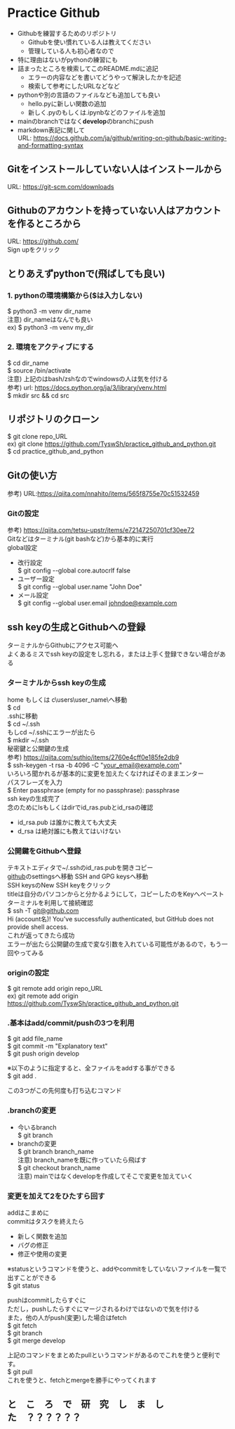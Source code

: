 # Practice Github
* Githubを練習するためのリポジトリ
  * Githubを使い慣れている人は教えてください
  * 管理している人も初心者なので
* 特に理由はないがpythonの練習にも
* 詰まったところを検索してこのREADME.mdに追記
  * エラーの内容などを書いてどうやって解決したかを記述
  * 検索して参考にしたURLなどなど
* pythonや別の言語のファイルなども追加しても良い
  * hello.pyに新しい関数の追加
  * 新しく.pyのもしくは.ipynbなどのファイルを追加
* mainのbranchではなく**develop**のbranchにpush
* markdown表記に関して  
  URL: https://docs.github.com/ja/github/writing-on-github/basic-writing-and-formatting-syntax
## Gitをインストールしていない人はインストールから
URL: https://git-scm.com/downloads

## Githubのアカウントを持っていない人はアカウントを作るところから
URL: https://github.com/  
Sign upをクリック

## とりあえずpythonで(飛ばしても良い)
### 1. pythonの環境構築から($は入力しない)  
$  python3 -m venv dir_name  
注意) dir_nameはなんでも良い  
ex) $ python3 -m venv my_dir  
### 2. 環境をアクティブにする  
$  cd dir_name  
$  source /bin/activate  
注意) 上記のはbash/zshなのでwindowsの人は気を付ける  
参考) url: https://docs.python.org/ja/3/library/venv.html  
$ mkdir src && cd src

## リポジトリのクローン
$ git clone repo_URL   
ex) git clone https://github.com/TyswSh/practice_github_and_python.git  
$ cd practice_github_and_python

## Gitの使い方
参考) URL:https://qiita.com/nnahito/items/565f8755e70c51532459
### Gitの設定
参考) https://qiita.com/tetsu-upstr/items/e72147250701cf30ee72  
Gitなどはターミナル(git bashなど)から基本的に実行  
global設定  
* 改行設定  
$ git config --global core.autocrlf false  
* ユーザー設定  
$ git config --global user.name "John Doe"
* メール設定  
$ git config --global user.email johndoe@example.com

## ssh keyの生成とGithubへの登録
ターミナルからGithubにアクセス可能へ  
よくあるミスでssh keyの設定をし忘れる，または上手く登録できない場合がある  
### ターミナルからssh keyの生成  
home もしくは c\users\user_name\へ移動  
$ cd  
.sshに移動  
$ cd ~/.ssh  
もしcd ~/.sshにエラーが出たら  
$ mkdir ~/.ssh  
秘密鍵と公開鍵の生成  
参考) https://qiita.com/suthio/items/2760e4cff0e185fe2db9  
$ ssh-keygen -t rsa -b 4096 -C "your_email@example.com"  
いろいろ聞かれるが基本的に変更を加えたくなければそのままエンター  
パスフレーズを入力  
$ Enter passphrase (empty for no passphrase): passphrase  
ssh keyの生成完了  
念のためにlsもしくはdirでid_ras.pubとid_rsaの確認
* id_rsa.pub は誰かに教えても大丈夫  
* d_rsa は絶対誰にも教えてはいけない  

### 公開鍵をGithubへ登録
テキストエディタで~/.sshのid_ras.pubを開きコピー  
[github](https://github.com/)のsettingsへ移動
SSH and GPG keysへ移動  
SSH keysのNew SSH keyをクリック  
titleは自分のパソコンからと分かるようにして，コピーしたのをKeyへペースト
ターミナルを利用して接続確認  
$ ssh -T git@github.com  
Hi (account名)! You've successfully authenticated, but GitHub does not provide shell access.  
これが返ってきたら成功  
エラーが出たら公開鍵の生成で変な引数を入れている可能性があるので，もう一回やってみる
### originの設定
$ git remote add origin repo_URL  
ex) git  remote add origin https://github.com/TyswSh/practice_github_and_python.git
### .基本は**add/commit/push**の3つを利用
$ git add file_name  
$ git commit -m "Explanatory text"  
$ git push origin develop  

※以下のように指定すると、全ファイルをaddする事ができる  
$ git add .

この3つがこの先何度も打ち込むコマンド
### .branchの変更
* 今いるbranch  
$ git branch
* branchの変更  
$ git branch branch_name  
  注意) branch_nameを既に作っていたら飛ばす  
$ git checkout branch_name  
  注意) mainではなくdevelopを作成してそこで変更を加えていく  

### 変更を加えて2をひたすら回す
addはこまめに  
commitはタスクを終えたら  
* 新しく関数を追加
* バグの修正
* 修正や使用の変更  

※statusというコマンドを使うと、addやcommitをしていないファイルを一覧で出すことができる  
$ git status

pushはcommitしたらすぐに  
ただし，pushしたらすぐにマージされるわけではないので気を付ける  
また，他の人がpush(変更)した場合はfetch  
$ git fetch  
$ git branch  
$ git merge develop

上記のコマンドをまとめたpullというコマンドがあるのでこれを使うと便利です。  
$ git pull  
これを使うと、fetchとmergeを勝手にやってくれます

## **と　こ　ろ　で　研　究　し　ま　し　た　？？？？？？**